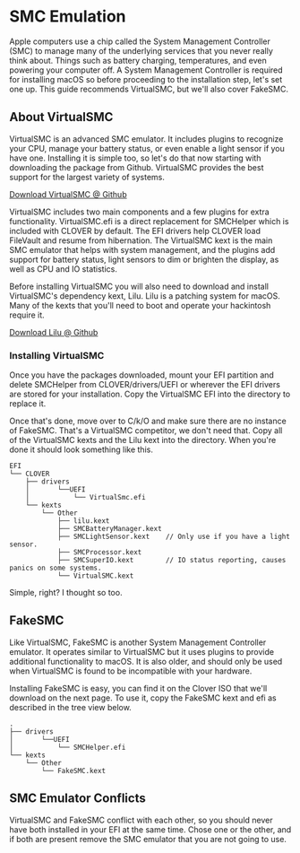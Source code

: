 # SMC Emulation

Apple computers use a chip called the System Management Controller \(SMC\) to manage many of the underlying services that you never really think about. Things such as battery charging, temperatures, and even powering your computer off. A System Management Controller is required for installing macOS so before proceeding to the installation step, let's set one up. This guide recommends VirtualSMC, but we'll also cover FakeSMC.

## About VirtualSMC

VirtualSMC is an advanced SMC emulator. It includes plugins to recognize your CPU, manage your battery status, or even enable a light sensor if you have one. Installing it is simple too, so let's do that now starting with downloading the package from Github. VirtualSMC provides the best support for the largest variety of systems.

[Download VirtualSMC @ Github](https://github.com/acidanthera/VirtualSMC)

VirtualSMC includes two main components and a few plugins for extra functionality. VirtualSMC.efi is a direct replacement for SMCHelper which is included with CLOVER by default. The EFI drivers help CLOVER load FileVault and resume from hibernation. The VirtualSMC kext is the main SMC emulator that helps with system management, and the plugins add support for battery status, light sensors to dim or brighten the display, as well as CPU and IO statistics.

Before installing VirtualSMC you will also need to download and install VirtualSMC's dependency kext, Lilu. Lilu is a patching system for macOS. Many of the kexts that you'll need to boot and operate your hackintosh require it.

[Download Lilu @ Github](https://github.com/acidanthera/Lilu)

### Installing VirtualSMC

Once you have the packages downloaded, mount your EFI partition and delete SMCHelper from CLOVER/drivers/UEFI or wherever the EFI drivers are stored for your installation. Copy the VirtualSMC EFI into the directory to replace it.

Once that's done, move over to C/k/O and make sure there are no instance of FakeSMC. That's a VirtualSMC competitor, we don't need that. Copy all of the VirtualSMC kexts and the Lilu kext into the directory. When you're done it should look something like this.

```text
EFI
└── CLOVER
    ├── drivers
    │       └──UEFI
    │           └── VirtualSmc.efi
    └── kexts
        └── Other
            ├── lilu.kext
            ├── SMCBatteryManager.kext
            ├── SMCLightSensor.kext    // Only use if you have a light sensor.
            ├── SMCProcessor.kext
            ├── SMCSuperIO.kext        // IO status reporting, causes panics on some systems.
            └── VirtualSMC.kext
```

Simple, right? I thought so too.

## FakeSMC

Like VirtualSMC, FakeSMC is another System Management Controller emulator. It operates similar to VirtualSMC but it uses plugins to provide additional functionality to macOS. It is also older, and should only be used when VirtualSMC is found to be incompatible with your hardware.

Installing FakeSMC is easy, you can find it on the Clover ISO that we'll download on the next page. To use it, copy the FakeSMC kext and efi as described in the tree view below.

```text
.
├── drivers
│       └──UEFI
│           └── SMCHelper.efi
└── kexts
    └── Other
        └── FakeSMC.kext
```

## SMC Emulator Conflicts

VirtualSMC and FakeSMC conflict with each other, so you should never have both installed in your EFI at the same time. Chose one or the other, and if both are present remove the SMC emulator that you are not going to use.


